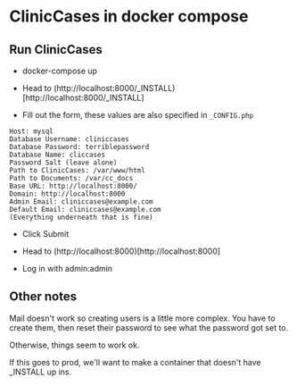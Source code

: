 # ClinicCases in docker compose

## Run ClinicCases

* docker-compose up

* Head to (http://localhost:8000/_INSTALL)[http://localhost:8000/_INSTALL]

* Fill out the form, these values are also specified in `_CONFIG.php`

```
Host: mysql
Database Username: cliniccases
Database Password: terriblepassword
Database Name: cliccases
Password Salt (leave alone)
Path to ClinicCases: /var/www/html
Path to Documents: /var/cc_docs
Base URL: http://localhost:8000/
Domain: http://localhost:8000
Admin Email: cliniccases@example.com
Default Email: cliniccases@example.com
(Everything underneath that is fine)
```

* Click Submit

* Head to (http://localhost:8000)[http://localhost:8000]

* Log in with admin:admin

## Other notes

Mail doesn't work so creating users is a little more complex.  You have to create them, then reset their password to see what the password got set to.

Otherwise, things seem to work ok. 

If this goes to prod, we'll want to make a container that doesn't have _INSTALL up ins.



